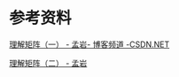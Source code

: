 # 参考资料

[理解矩阵（一） - 孟岩- 博客频道 -CSDN.NET](http://blog.csdn.net/myan/article/details/647511#)

[理解矩阵（二） - 孟岩](http://blog.csdn.net/myan/article/details/649018)
